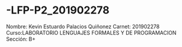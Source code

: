 # -LFP-P2_201902278
Nombre: Kevin Estuardo Palacios Quiñonez
Carnet: 201902278
Curso:LABORATORIO LENGUAJES FORMALES Y DE PROGRAMACION
Sección: B+